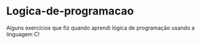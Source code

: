 # Logica-de-programacao

Alguns exercícios que fiz quando aprendi lógica de programação usando a linguagem C!
